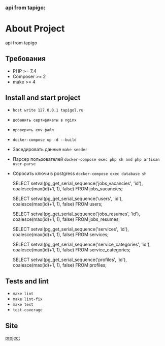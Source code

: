 ### api from tapigo:

[comment]: <> ([![Actions Status]&#40;https://github.com/vasilysmolin/php-project-lvl3/workflows/hexlet-check/badge.svg&#41;]&#40;https://github.com/vasilysmolin/php-project-lvl3/actions&#41;)

[comment]: <> ([![CI]&#40;https://github.com/vasilysmolin/php-project-lvl3/workflows/linter/badge.svg&#41;]&#40;https://github.com/vasilysmolin/php-project-lvl3/actions&#41;)

[comment]: <> ([![Maintainability]&#40;https://api.codeclimate.com/v1/badges/b8b2e46d966ad5a5ac36/maintainability&#41;]&#40;https://codeclimate.com/github/vasilysmolin/php-project-lvl3/maintainability&#41;)

[comment]: <> ([![Test Coverage]&#40;https://api.codeclimate.com/v1/badges/b8b2e46d966ad5a5ac36/test_coverage&#41;]&#40;https://codeclimate.com/github/vasilysmolin/php-project-lvl3/test_coverage&#41;)

# About Project

api from tapigo

## Требования

* PHP >= 7.4
* Composer >= 2
* make >= 4

## Install and start project
* `host write 127.0.0.1 tapigol.ru`

* `добавить сертификаты в nginx`

* `проверить env файл`

* `docker-compose up -d --build`

* Заседировать данные `make seeder`

* Парсер пользователей `docker-compose exec php sh and php artisan user-parse`

* Сбросить ключи в postgress `docker-compose exec database sh`

  SELECT setval(pg_get_serial_sequence('jobs_vacancies', 'id'), coalesce(max(id)+1, 1), false) FROM jobs_vacancies;

  SELECT setval(pg_get_serial_sequence('users', 'id'), coalesce(max(id)+1, 1), false) FROM users;

  SELECT setval(pg_get_serial_sequence('jobs_resumes', 'id'), coalesce(max(id)+1, 1), false) FROM jobs_resumes;

  SELECT setval(pg_get_serial_sequence('services', 'id'), coalesce(max(id)+1, 1), false) FROM services;

  SELECT setval(pg_get_serial_sequence('service_categories', 'id'), coalesce(max(id)+1, 1), false) FROM service_categories;

  SELECT setval(pg_get_serial_sequence('profiles', 'id'), coalesce(max(id)+1, 1), false) FROM profiles;



## Tests and lint

* `make lint`
* `make lint-fix`
* `make test`
* `test-coverage`

## Site
[project](https://tapigo.ru)

